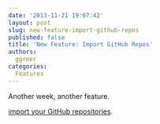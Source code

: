 ```yaml
---
date: '2013-11-21 19:07:42'
layout: post
slug: new-feature-import-github-repos
published: false
title: 'New Feature: Import GitHub Repos'
authors:
  ggreer
categories:
  Features
---
```


Another week, another feature. 

[import your GitHub repositories](https://floobits.com/import/github/).


